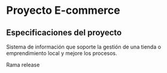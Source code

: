 # Proyecto E-commerce
## Especificaciones del proyecto

Sistema de información que soporte la gestión de una tienda o emprendimiento local y
mejore los procesos.

Rama release